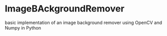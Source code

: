 # ImageBAckgroundRemover
 basic implementation of an image background remover using OpenCV and Numpy in Python
